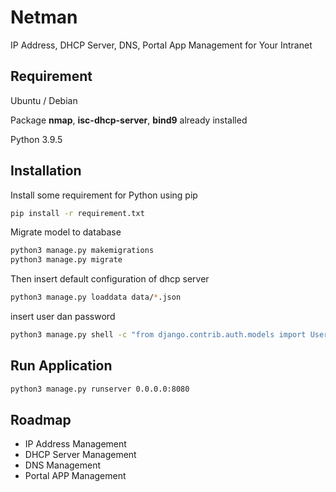 # Netman

IP Address, DHCP Server, DNS, Portal App Management for Your Intranet

## Requirement

Ubuntu / Debian

Package **nmap**, **isc-dhcp-server**, **bind9** already installed

Python 3.9.5

## Installation

Install some requirement for Python using pip

```bash
pip install -r requirement.txt
```

Migrate model to database

```bash
python3 manage.py makemigrations
python3 manage.py migrate
```

Then insert default configuration of dhcp server

```bash
python3 manage.py loaddata data/*.json
```

insert user dan password

```bash
python3 manage.py shell -c "from django.contrib.auth.models import User; User.objects.create_superuser('admin', 'admin@example.com', 'password')"
```

## Run Application

```bash
python3 manage.py runserver 0.0.0.0:8080
```

## Roadmap

- IP Address Management
- DHCP Server Management
- DNS Management
- Portal APP Management
